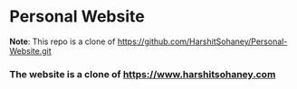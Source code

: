 # Personal Website
**Note**: This repo is a clone of https://github.com/HarshitSohaney/Personal-Website.git
### The website is a clone of https://www.harshitsohaney.com
